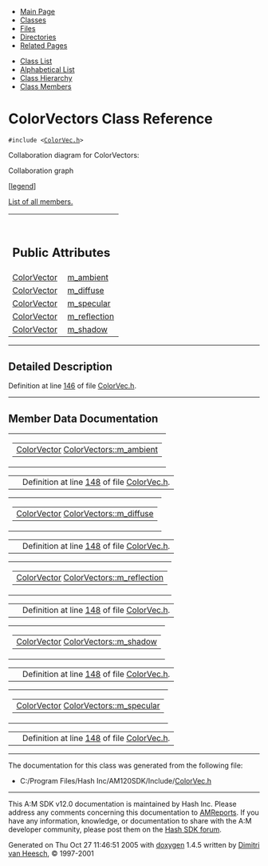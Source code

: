 <div class="tabs">

- [Main Page](index.md)
- <span id="current">[Classes](annotated.md)</span>
- [Files](files.md)
- [Directories](dirs.md)
- [Related Pages](pages.md)

</div>

<div class="tabs">

- [Class List](annotated.md)
- [Alphabetical List](classes.md)
- [Class Hierarchy](hierarchy.md)
- [Class Members](functions.md)

</div>

# ColorVectors Class Reference

`#include <`<a href="ColorVec_8h-source.md" class="el"><code>ColorVec.h</code></a>`>`

Collaboration diagram for ColorVectors:

<span class="image placeholder" original-image-src="classColorVectors__coll__graph.gif" original-image-title="" border="0" usemap="#ColorVectors__coll__map">Collaboration graph</span>

\[[legend](graph_legend.md)\]

[List of all members.](classColorVectors-members.md)

<table data-border="0" data-cellpadding="0" data-cellspacing="0">
<colgroup>
<col style="width: 50%" />
<col style="width: 50%" />
</colgroup>
<tbody>
<tr>
<td></td>
<td></td>
</tr>
<tr>
<td colspan="2"><br />
&#10;<h2 id="public-attributes">Public Attributes</h2></td>
</tr>
<tr>
<td class="memItemLeft" style="text-align: right;" data-nowrap="" data-valign="top"><a href="classColorVector.md" class="el">ColorVector</a> </td>
<td class="memItemRight" data-valign="bottom"><a href="classColorVectors.md#2bdbbca0987660e941547651d8f52a19" class="el">m_ambient</a></td>
</tr>
<tr>
<td class="memItemLeft" style="text-align: right;" data-nowrap="" data-valign="top"><a href="classColorVector.md" class="el">ColorVector</a> </td>
<td class="memItemRight" data-valign="bottom"><a href="classColorVectors.md#8b089f6023a069866fc8aaadb41d470c" class="el">m_diffuse</a></td>
</tr>
<tr>
<td class="memItemLeft" style="text-align: right;" data-nowrap="" data-valign="top"><a href="classColorVector.md" class="el">ColorVector</a> </td>
<td class="memItemRight" data-valign="bottom"><a href="classColorVectors.md#690b34dda7fefe9304691f9f1392344b" class="el">m_specular</a></td>
</tr>
<tr>
<td class="memItemLeft" style="text-align: right;" data-nowrap="" data-valign="top"><a href="classColorVector.md" class="el">ColorVector</a> </td>
<td class="memItemRight" data-valign="bottom"><a href="classColorVectors.md#4c3b4085469f3d70ab76f9e8a23c3180" class="el">m_reflection</a></td>
</tr>
<tr>
<td class="memItemLeft" style="text-align: right;" data-nowrap="" data-valign="top"><a href="classColorVector.md" class="el">ColorVector</a> </td>
<td class="memItemRight" data-valign="bottom"><a href="classColorVectors.md#f73e52e4b6f122be67fa8bf8bfb7cad8" class="el">m_shadow</a></td>
</tr>
</tbody>
</table>

------------------------------------------------------------------------

<span id="_details"></span>

## Detailed Description

Definition at line <a href="ColorVec_8h-source.md#l00146" class="el">146</a> of file <a href="ColorVec_8h-source.md" class="el">ColorVec.h</a>.

------------------------------------------------------------------------

## Member Data Documentation

<span id="2bdbbca0987660e941547651d8f52a19" class="anchor"></span>

<table class="mdTable" data-cellpadding="2" data-cellspacing="0">
<colgroup>
<col style="width: 100%" />
</colgroup>
<tbody>
<tr>
<td class="mdRow"><table data-cellpadding="0" data-cellspacing="0" data-border="0">
<tbody>
<tr>
<td class="md" data-nowrap="" data-valign="top"><a href="classColorVector.md" class="el">ColorVector</a> <a href="classColorVectors.md#2bdbbca0987660e941547651d8f52a19" class="el">ColorVectors::m_ambient</a></td>
</tr>
</tbody>
</table></td>
</tr>
</tbody>
</table>

|  |  |
|----|----|
|   | Definition at line <a href="ColorVec_8h-source.md#l00148" class="el">148</a> of file <a href="ColorVec_8h-source.md" class="el">ColorVec.h</a>. |

<span id="8b089f6023a069866fc8aaadb41d470c" class="anchor"></span>

<table class="mdTable" data-cellpadding="2" data-cellspacing="0">
<colgroup>
<col style="width: 100%" />
</colgroup>
<tbody>
<tr>
<td class="mdRow"><table data-cellpadding="0" data-cellspacing="0" data-border="0">
<tbody>
<tr>
<td class="md" data-nowrap="" data-valign="top"><a href="classColorVector.md" class="el">ColorVector</a> <a href="classColorVectors.md#8b089f6023a069866fc8aaadb41d470c" class="el">ColorVectors::m_diffuse</a></td>
</tr>
</tbody>
</table></td>
</tr>
</tbody>
</table>

|  |  |
|----|----|
|   | Definition at line <a href="ColorVec_8h-source.md#l00148" class="el">148</a> of file <a href="ColorVec_8h-source.md" class="el">ColorVec.h</a>. |

<span id="4c3b4085469f3d70ab76f9e8a23c3180" class="anchor"></span>

<table class="mdTable" data-cellpadding="2" data-cellspacing="0">
<colgroup>
<col style="width: 100%" />
</colgroup>
<tbody>
<tr>
<td class="mdRow"><table data-cellpadding="0" data-cellspacing="0" data-border="0">
<tbody>
<tr>
<td class="md" data-nowrap="" data-valign="top"><a href="classColorVector.md" class="el">ColorVector</a> <a href="classColorVectors.md#4c3b4085469f3d70ab76f9e8a23c3180" class="el">ColorVectors::m_reflection</a></td>
</tr>
</tbody>
</table></td>
</tr>
</tbody>
</table>

|  |  |
|----|----|
|   | Definition at line <a href="ColorVec_8h-source.md#l00148" class="el">148</a> of file <a href="ColorVec_8h-source.md" class="el">ColorVec.h</a>. |

<span id="f73e52e4b6f122be67fa8bf8bfb7cad8" class="anchor"></span>

<table class="mdTable" data-cellpadding="2" data-cellspacing="0">
<colgroup>
<col style="width: 100%" />
</colgroup>
<tbody>
<tr>
<td class="mdRow"><table data-cellpadding="0" data-cellspacing="0" data-border="0">
<tbody>
<tr>
<td class="md" data-nowrap="" data-valign="top"><a href="classColorVector.md" class="el">ColorVector</a> <a href="classColorVectors.md#f73e52e4b6f122be67fa8bf8bfb7cad8" class="el">ColorVectors::m_shadow</a></td>
</tr>
</tbody>
</table></td>
</tr>
</tbody>
</table>

|  |  |
|----|----|
|   | Definition at line <a href="ColorVec_8h-source.md#l00148" class="el">148</a> of file <a href="ColorVec_8h-source.md" class="el">ColorVec.h</a>. |

<span id="690b34dda7fefe9304691f9f1392344b" class="anchor"></span>

<table class="mdTable" data-cellpadding="2" data-cellspacing="0">
<colgroup>
<col style="width: 100%" />
</colgroup>
<tbody>
<tr>
<td class="mdRow"><table data-cellpadding="0" data-cellspacing="0" data-border="0">
<tbody>
<tr>
<td class="md" data-nowrap="" data-valign="top"><a href="classColorVector.md" class="el">ColorVector</a> <a href="classColorVectors.md#690b34dda7fefe9304691f9f1392344b" class="el">ColorVectors::m_specular</a></td>
</tr>
</tbody>
</table></td>
</tr>
</tbody>
</table>

|  |  |
|----|----|
|   | Definition at line <a href="ColorVec_8h-source.md#l00148" class="el">148</a> of file <a href="ColorVec_8h-source.md" class="el">ColorVec.h</a>. |

------------------------------------------------------------------------

The documentation for this class was generated from the following file:

- C:/Program Files/Hash Inc/AM120SDK/Include/<a href="ColorVec_8h-source.md" class="el">ColorVec.h</a>

------------------------------------------------------------------------

<span class="small">This A:M SDK v12.0 documentation is maintained by Hash Inc. Please address any comments concerning this documentation to [AMReports](http://www.hash.com/reports). If you have any information, knowledge, or documentation to share with the A:M developer community, please post them on the [Hash SDK forum](http://www.hash.com/forums/index.php?showforum=11).</span>

Generated on Thu Oct 27 11:46:51 2005 with [<span class="image placeholder" original-image-src="doxygen.png" original-image-title="" height="45" width="100" align="middle" border="0">doxygen</span>](http://www.doxygen.org/index.html) 1.4.5 written by [Dimitri van Heesch](mailto:dimitri@stack.nl), © 1997-2001
